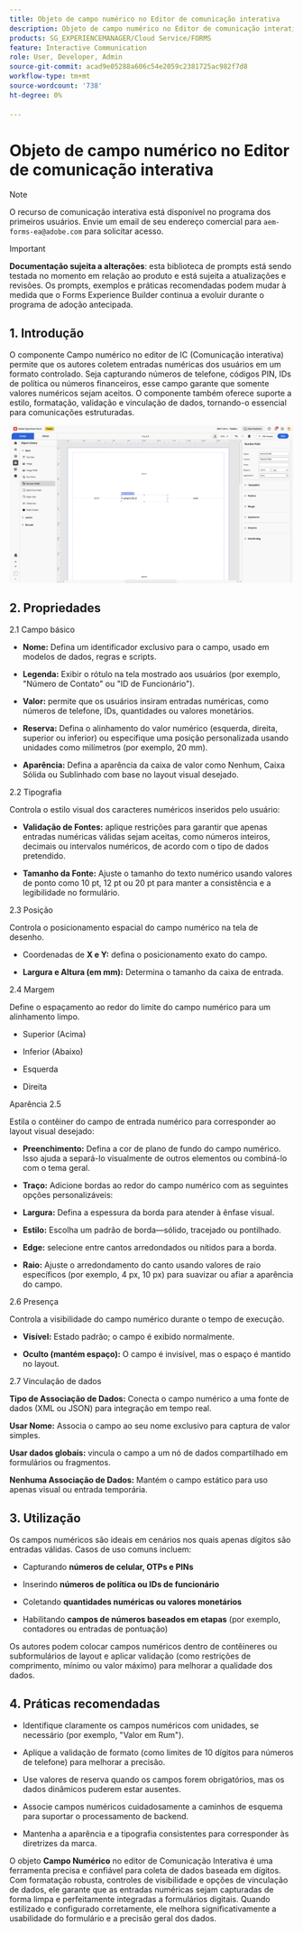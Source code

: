 ```yaml
---
title: Objeto de campo numérico no Editor de comunicação interativa
description: Objeto de campo numérico no Editor de comunicação interativa no AEM Forms para permitir que os autores coletem entradas numéricas dos usuários em um formato controlado.
products: SG_EXPERIENCEMANAGER/Cloud Service/FORMS
feature: Interactive Communication
role: User, Developer, Admin
source-git-commit: acad9e05288a606c54e2059c2381725ac982f7d8
workflow-type: tm+mt
source-wordcount: '738'
ht-degree: 0%

---
```



# Objeto de campo numérico no Editor de comunicação interativa

>[!NOTE]
>
> O recurso de comunicação interativa está disponível no programa dos primeiros usuários. Envie um email de seu endereço comercial para `aem-forms-ea@adobe.com` para solicitar acesso.

>[!IMPORTANT]
>
> **Documentação sujeita a alterações**: esta biblioteca de prompts está sendo testada no momento em relação ao produto e está sujeita a atualizações e revisões. Os prompts, exemplos e práticas recomendadas podem mudar à medida que o Forms Experience Builder continua a evoluir durante o programa de adoção antecipada.

## &#x200B;1. Introdução

O componente Campo numérico no editor de IC (Comunicação interativa) permite que os autores coletem entradas numéricas dos usuários em um formato controlado. Seja capturando números de telefone, códigos PIN, IDs de política ou números financeiros, esse campo garante que somente valores numéricos sejam aceitos. O componente também oferece suporte a estilo, formatação, validação e vinculação de dados, tornando-o essencial para comunicações estruturadas.

![Localizar IC Doc](/help/forms/interactive-communication/assets/numericfield.png)

## &#x200B;2. Propriedades

2.1 Campo básico

- **Nome:** Defina um identificador exclusivo para o campo, usado em modelos de dados, regras e scripts.

- **Legenda:** Exibir o rótulo na tela mostrado aos usuários (por exemplo, &quot;Número de Contato&quot; ou &quot;ID de Funcionário&quot;).

- **Valor:** permite que os usuários insiram entradas numéricas, como números de telefone, IDs, quantidades ou valores monetários.

- **Reserva:** Defina o alinhamento do valor numérico (esquerda, direita, superior ou inferior) ou especifique uma posição personalizada usando unidades como milímetros (por exemplo, 20 mm).

- **Aparência:** Defina a aparência da caixa de valor como Nenhum, Caixa Sólida ou Sublinhado com base no layout visual desejado.

2.2 Tipografia

Controla o estilo visual dos caracteres numéricos inseridos pelo usuário:

- **Validação de Fontes:** aplique restrições para garantir que apenas entradas numéricas válidas sejam aceitas, como números inteiros, decimais ou intervalos numéricos, de acordo com o tipo de dados pretendido.

- **Tamanho da Fonte:** Ajuste o tamanho do texto numérico usando valores de ponto como 10 pt, 12 pt ou 20 pt para manter a consistência e a legibilidade no formulário.

2.3 Posição

Controla o posicionamento espacial do campo numérico na tela de desenho.

- Coordenadas de **X e Y:** defina o posicionamento exato do campo.

- **Largura e Altura (em mm):** Determina o tamanho da caixa de entrada.

2.4 Margem

Define o espaçamento ao redor do limite do campo numérico para um alinhamento limpo.

- Superior (Acima)

- Inferior (Abaixo)

- Esquerda

- Direita

Aparência 2.5

Estila o contêiner do campo de entrada numérico para corresponder ao layout visual desejado:

- **Preenchimento:** Defina a cor de plano de fundo do campo numérico. Isso ajuda a separá-lo visualmente de outros elementos ou combiná-lo com o tema geral.

- **Traço:** Adicione bordas ao redor do campo numérico com as seguintes opções personalizáveis:

- **Largura:** Defina a espessura da borda para atender à ênfase visual.

- **Estilo:** Escolha um padrão de borda—sólido, tracejado ou pontilhado.

- **Edge:** selecione entre cantos arredondados ou nítidos para a borda.

- **Raio:** Ajuste o arredondamento do canto usando valores de raio específicos (por exemplo, 4 px, 10 px) para suavizar ou afiar a aparência do campo.

2.6 Presença

Controla a visibilidade do campo numérico durante o tempo de execução.

- **Visível:** Estado padrão; o campo é exibido normalmente.

- **Oculto (mantém espaço):** O campo é invisível, mas o espaço é mantido no layout.

2.7 Vinculação de dados

**Tipo de Associação de Dados:** Conecta o campo numérico a uma fonte de dados (XML ou JSON) para integração em tempo real.

**Usar Nome:** Associa o campo ao seu nome exclusivo para captura de valor simples.

**Usar dados globais:** vincula o campo a um nó de dados compartilhado em formulários ou fragmentos.

**Nenhuma Associação de Dados:** Mantém o campo estático para uso apenas visual ou entrada temporária.

## &#x200B;3. Utilização

Os campos numéricos são ideais em cenários nos quais apenas dígitos são entradas válidas. Casos de uso comuns incluem:

- Capturando **números de celular, OTPs e PINs**

- Inserindo **números de política ou IDs de funcionário**

- Coletando **quantidades numéricas ou valores monetários**

- Habilitando **campos de números baseados em etapas** (por exemplo, contadores ou entradas de pontuação)

Os autores podem colocar campos numéricos dentro de contêineres ou subformulários de layout e aplicar validação (como restrições de comprimento, mínimo ou valor máximo) para melhorar a qualidade dos dados.

## &#x200B;4. Práticas recomendadas

- Identifique claramente os campos numéricos com unidades, se necessário (por exemplo, &quot;Valor em Rum&quot;).

- Aplique a validação de formato (como limites de 10 dígitos para números de telefone) para melhorar a precisão.

- Use valores de reserva quando os campos forem obrigatórios, mas os dados dinâmicos puderem estar ausentes.

- Associe campos numéricos cuidadosamente a caminhos de esquema para suportar o processamento de backend.

- Mantenha a aparência e a tipografia consistentes para corresponder às diretrizes da marca.

O objeto **Campo Numérico** no editor de Comunicação Interativa é uma ferramenta precisa e confiável para coleta de dados baseada em dígitos. Com formatação robusta, controles de visibilidade e opções de vinculação de dados, ele garante que as entradas numéricas sejam capturadas de forma limpa e perfeitamente integradas a formulários digitais. Quando estilizado e configurado corretamente, ele melhora significativamente a usabilidade do formulário e a precisão geral dos dados.


